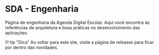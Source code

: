 # SDA - Engenharia

Página de engenharia da Agenda Digital Escolar. Aqui você encontra as 
referências de arquitetura e boas práticas no desenvolvimento das aplicações.

!!! tip "Dica"
    Ao voltar para este site, visite a página de releases para ficar por dentro
    das novidades.
    